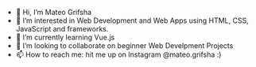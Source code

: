 - 👋 Hi, I’m Mateo Grifsha
- 👀 I’m interested in Web Development and Web Apps using HTML, CSS, JavaScript and frameworks.
- 🌱 I’m currently learning Vue.js
- 💞️ I’m looking to collaborate on beginner Web Develpment Projects
- 📫 How to reach me: hit me up on Instagram @mateo.grifsha :)

<!---
MateoGrifsha/MateoGrifsha is a ✨ special ✨ repository because its `README.md` (this file) appears on your GitHub profile.
You can click the Preview link to take a look at your changes.
--->
